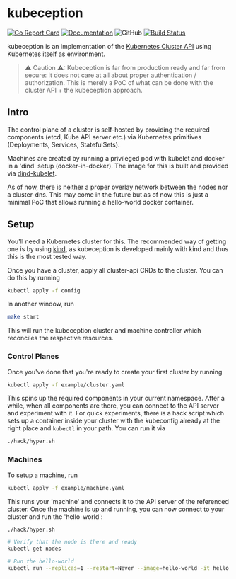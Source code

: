 kubeception
===========
[![Go Report Card](https://goreportcard.com/badge/github.com/adracus/kubeception)](https://goreportcard.com/report/github.com/adracus/kubeception)
[![Documentation](https://godoc.org/github.com/adracus/kubeception?status.svg)](http://godoc.org/github.com/adracus/kubeception)
![GitHub](https://img.shields.io/github/license/adracus/kubeception.svg)
[![Build Status](https://travis-ci.org/adracus/kubeception.svg?branch=master)](https://travis-ci.org/adracus/kubeception)

kubeception is an implementation of the [Kubernetes Cluster API](https://github.com/kubernetes-sigs/cluster-api)
using Kubernetes itself as environment.

> ⚠ Caution ⚠: Kubeception is far from production ready and far from secure:
> It does not care at all about proper authentication / authorization.
> This is merely a PoC of what can be done with the cluster API + the
> kubeception approach.

Intro
-----

The control plane of a cluster is self-hosted by providing the required
components (etcd, Kube API server etc.) via Kubernetes primitives
(Deployments, Services, StatefulSets).

Machines are created by running a privileged pod with kubelet and docker in a
'dind' setup (docker-in-docker). The image for this is built and provided via
[dind-kubelet](/dind-kubelet).

As of now, there is neither a proper overlay network between the nodes nor
a cluster-dns. This may come in the future but as of now this is just a minimal
PoC that allows running a hello-world docker container.

Setup
-----

You'll need a Kubernetes cluster for this. The recommended way of getting one
is by using [kind](https://github.com/kubernetes-sigs/kind), as kubeception is
developed mainly with kind and thus this is the most tested way.

Once you have a cluster, apply all cluster-api CRDs to the cluster. You can do
this by running

```bash
kubectl apply -f config
```

In another window, run

```bash
make start
```

This will run the kubeception cluster and machine controller which reconciles
the respective resources.

### Control Planes

Once you've done that you're ready to create your first cluster by running

```bash
kubectl apply -f example/cluster.yaml
```

This spins up the required components in your current namespace.
After a while, when all components are there, you can connect to the API
server and experiment with it. For quick experiments, there is a hack script
which sets up a container inside your cluster with the kubeconfig already at
the right place and `kubectl` in your path. You can run it via

```bash
./hack/hyper.sh
```

### Machines

To setup a machine, run

```bash
kubectl apply -f example/machine.yaml
```

This runs your 'machine' and connects it to the API server of the referenced
cluster. Once the machine is up and running, you can now connect to your
cluster and run the 'hello-world':

```bash
./hack/hyper.sh

# Verify that the node is there and ready
kubectl get nodes

# Run the hello-world
kubectl run --replicas=1 --restart=Never --image=hello-world -it hello
```
